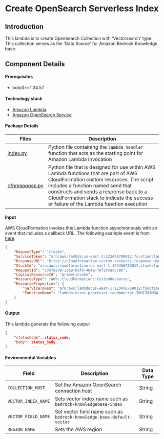 # Create OpenSearch Serverless Index

## Introduction

This lambda is to create OpenSearch Collection with 'Vectorsearch' type.
This collection serves as the 'Data Source' for Amazon Bedrock Knowledge base.

## Component Details
#### Prerequisites
- boto3==1.34.57

#### Technology stack
- [Amazon Lambda](https://aws.amazon.com/lambda/)
- [Amazon OpenSearch Service](https://aws.amazon.com/opensearch-service/)

#### Package Details

| Files                                                                    | Description                                                                                                                                                                                                                          |
| ------------------------------------------------------------------------ | ------------------------------------------------------------------------------------------------------------------------------------------------------------------------------------------------------------------------------------ |
| [index.py](index.py)                                         | Python file  containing the `lambda_handler` function that acts as the starting point for Amazon Lambda invocation                                                                                                                           |
| [cfnresponse.py](cfnresponse.py)                       | Python file that is designed for use within AWS Lambda functions that are part of AWS CloudFormation custom resources. The script includes a function named send that constructs and sends a response back to a CloudFormation stack to indicate the success or failure of the Lambda function execution                                                                                                                                                                     |

#### Input

AWS CloudFormation invokes this Lambda function asynchronously with an event that includes a callback URL. The following example event is from [here](https://docs.aws.amazon.com/lambda/latest/dg/services-cloudformation.html).

```json
{
    "RequestType": "Create",
    "ServiceToken": "arn:aws:lambda:us-east-1:123456789012:function:lambda-error-processor-primer-14ROR2T3JKU66",
    "ResponseURL": "https://cloudformation-custom-resource-response-useast1.s3-us-east-1.amazonaws.com/***",
    "StackId": "arn:aws:cloudformation:us-east-1:123456789012:stack/lambda-error-processor/1134083a-2608-1e91-9897-022501a2c456",
    "RequestId": "5d478078-13e9-baf0-464a-7ef285ecc786",
    "LogicalResourceId": "primerinvoke",
    "ResourceType": "AWS::CloudFormation::CustomResource",
    "ResourceProperties": {
        "ServiceToken": "arn:aws:lambda:us-east-1:123456789012:function:lambda-error-processor-primer-14ROR2T3JKU66",
        "FunctionName": "lambda-error-processor-randomerror-ZWUC391MQAJK"
    }
}
```

#### Output

This lambda generats the following output

```json
{
    "statusCode": status_code,
    "body": status_body
}
```

#### Environmental Variables

| Field                          | Description                                                                              | Data Type |
| ------------------------------ | ---------------------------------------------------------------------------------------- | --------- |
| `COLLECTION_HOST`         | Set the Amazon OpenSearch connection host                                  | String    |
| `VECTOR_INDEX_NAME` | Sets vector index name such as `bedrock-knowledgebase-index`                           | String    |
| `VECTOR_FIELD_NAME`         | Set vector field name such as `bedrock-knowledge-base-default-vector`                                   | String    |
| `REGION_NAME` | Sets the AWS region                            | String    |
